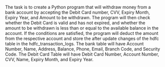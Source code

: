 The task is to create a Python program that will withdraw money from a bank account by accepting the Debit Card number, CVV, Expiry Month, Expiry Year, and Amount to be withdrawn. The program will then check whether the Debit Card is valid and has not expired, and whether the amount to be withdrawn is less than or equal to the available balance in the account. If the conditions are satisfied, the program will deduct the amount from the respective account and store the after update changes of the hdfc table in the hdfc_transaction_logs. The bank table will have Account Number, Name, Address, Balance, Phone, Email, Branch Code, and Security Code. The Debit Card Table will have Debit Card Number, Account Number, CVV, Name, Expiry Month, and Expiry Year.
